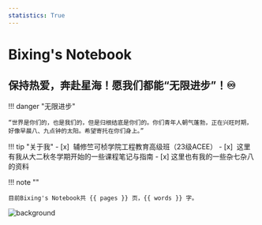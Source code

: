 ```yaml
---
statistics: True
---
```



# Bixing's Notebook

## 保持热爱，奔赴星海！愿我们都能“无限进步”！♾️

!!! danger "无限进步"

    “世界是你们的，也是我们的，但是归根结底是你们的。你们青年人朝气蓬勃，正在兴旺时期，好像早晨八、九点钟的太阳。希望寄托在你们身上。”

!!! tip "关于我"
    - [x] ​    辅修竺可桢学院工程教育高级班（23级ACEE）
    - [x] ​    这里有我从大二秋冬学期开始的一些课程笔记与指南
    - [x] ​    这里也有我的一些杂七杂八的资料

!!! note ""

    目前Bixing's Notebook共 {{ pages }} 页，{{ words }} 字。

![background](https://wbx-1328220477.cos.ap-shanghai.myqcloud.com/202407251645358.jpg)
